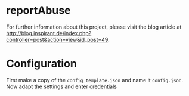 # reportAbuse

For further information about this project, please visit the blog article at http://blog.inspirant.de/index.php?controller=post&action=view&id_post=49.

# Configuration

First make a copy of the `config_template.json` and name it `config.json`. Now adapt the settings and enter credentials